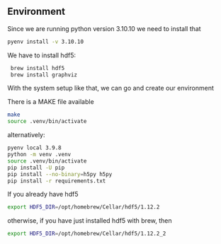 ## Environment

Since we are running python version 3.10.10 we need to install that
```BASH
pyenv install -v 3.10.10
```
We have to install hdf5:

```BASH
 brew install hdf5
 brew install graphviz
```
With the system setup like that, we can go and create our environment

There is a MAKE file available
```BASH
make
source .venv/bin/activate
```
alternatively:

```BASH
pyenv local 3.9.8
python -m venv .venv
source .venv/bin/activate
pip install -U pip
pip install --no-binary=h5py h5py
pip install -r requirements.txt
```
If you already have hdf5
```BASH
export HDF5_DIR=/opt/homebrew/Cellar/hdf5/1.12.2
```
otherwise, if you have just installed hdf5 with brew, then
```BASH
export HDF5_DIR=/opt/homebrew/Cellar/hdf5/1.12.2_2
```
